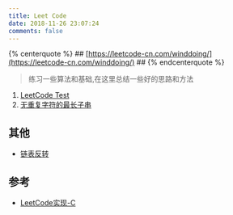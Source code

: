 ```yaml
---
title: Leet Code
date: 2018-11-26 23:07:24
comments: false
---
```


{% centerquote %} ## [https://leetcode-cn.com/winddoing/](https://leetcode-cn.com/winddoing/) ## {% endcenterquote %}


> 练习一些算法和基础,在这里总结一些好的思路和方法


1. [LeetCode Test](x_posts/test_Catch2.html)
2. [无重复字符的最长子串](x_posts/无重复字符的最长子串.html)

## 其他

* [链表反转](x_posts/链表反转.html)

## 参考

* [LeetCode实现-C](https://github.com/begeekmyfriend/leetcode)
